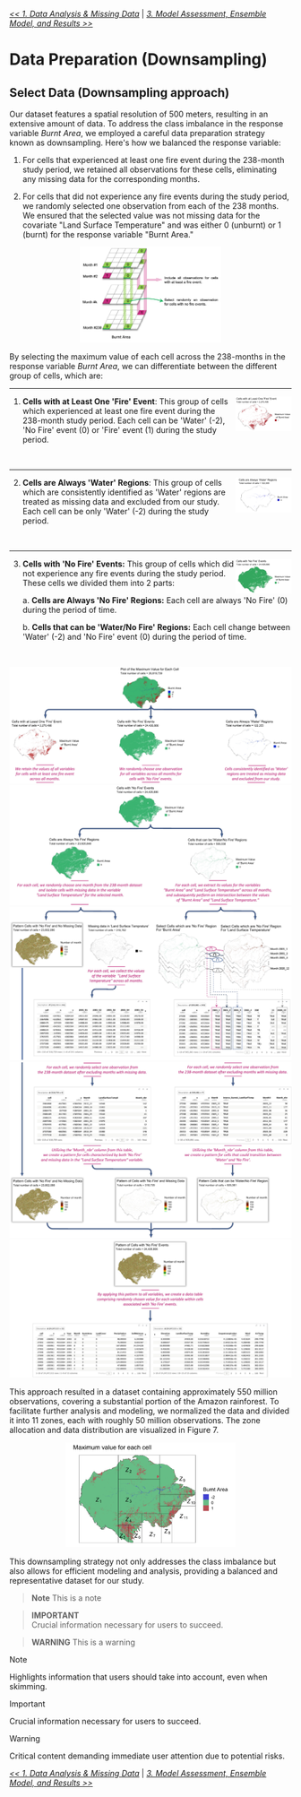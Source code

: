 [*<< 1. Data Analysis & Missing Data*](https://github.com/abid-mohamed/Mapping_the_Spatio-Temporal_Distribution_of_Fires_in_the_Amazon/blob/main/1_data_analysis_%26_missing_data/README.md) 
| 
[*3. Model Assessment, Ensemble Model, and Results >>*](https://github.com/abid-mohamed/Mapping_the_Spatio-Temporal_Distribution_of_Fires_in_the_Amazon/blob/main/3_model_assessment_%26_ensemble_model/README.md)

# Data Preparation (Downsampling)

## Select Data (Downsampling approach)

Our dataset features a spatial resolution of 500 meters, resulting in an extensive amount of data. To address the class imbalance in the response variable *Burnt Area*, we employed a careful data preparation strategy known as downsampling. Here's how we balanced the response variable:

1. For cells that experienced at least one fire event during the 238-month study period, we retained all observations for these cells, eliminating any missing data for the corresponding months.

2. For cells that did not experience any fire events during the study period, we randomly selected one observation from each of the 238 months. We ensured that the selected value was not missing data for the covariate "Land Surface Temperature" and was either 0 (unburnt) or 1 (burnt) for the response variable "Burnt Area."

<p align="center">
  <img src="../assets/Downsampling_approach.jpg" width="50%" />
</p>

By selecting the maximum value of each cell across the 238-months in the response variable  *Burnt Area*, we can differentiate between the different group of cells, which are:

***

<img align="right" src="./img/2.ras1.png" width="20%" >

1. **Cells with at Least One 'Fire' Event**: This group of cells which experienced at least one fire event during the 238-month study period.
Each cell can be 'Water' (-2), 'No Fire' event (0) or 'Fire' event (1) during the study period.

<br clear="right"/>

---

<img align="right" src="./img/2.ras-2.png" width="20%" >

2. **Cells are Always 'Water' Regions**: This group of cells which are consistently identified as 'Water' regions are treated as missing data and excluded from our study.
Each cell can be only 'Water' (-2) during the study period.

<br clear="right"/>

---

<img align="right" src="./img/2.ras0.png" width="20%" >

3. **Cells with 'No Fire' Events:** This group of cells which did not experience any fire events during the study period.
These cells we divided them into 2 parts:
   
    a. **Cells are Always 'No Fire' Regions:** Each cell are always 'No Fire' (0) during the period of time.

    b. **Cells that can be 'Water/No Fire' Regions:** Each cell change between 'Water' (-2) and 'No Fire' event (0) during the period of time.

<br clear="right"/>





<p align="center">
  <img src="./img/Img1.jpg"  width="100%" />
  <img src="./img/Img2.jpg"  width="100%" />
  <img src="./img/Img3.jpg"  width="100%" />
  <img src="./img/Img4.jpg"  width="100%" />
  <img src="./img/Img5.jpg"  width="100%" />
</p>


This approach resulted in a dataset containing approximately 550 million observations, covering a substantial portion of the Amazon rainforest. To facilitate further analysis and modeling, we normalized the data and divided it into 11 zones, each with roughly 50 million observations. The zone allocation and data distribution are visualized in Figure 7.


<p align="center">
  <img src="../assets/zones.png"  width="60%" />
</p>

This downsampling strategy not only addresses the class imbalance but also allows for efficient modeling and analysis, providing a balanced and representative dataset for our study.

> **Note**
> This is a note

> **IMPORTANT**  
> Crucial information necessary for users to succeed.

> **WARNING**
> This is a warning

> [!NOTE]  
> Highlights information that users should take into account, even when skimming.

> [!IMPORTANT]  
> Crucial information necessary for users to succeed.

> [!WARNING]  
> Critical content demanding immediate user attention due to potential risks.

[*<< 1. Data Analysis & Missing Data*](https://github.com/abid-mohamed/Mapping_the_Spatio-Temporal_Distribution_of_Fires_in_the_Amazon/blob/main/1_data_analysis_%26_missing_data/README.md) 
| 
[*3. Model Assessment, Ensemble Model, and Results >>*](https://github.com/abid-mohamed/Mapping_the_Spatio-Temporal_Distribution_of_Fires_in_the_Amazon/blob/main/3_model_assessment_%26_ensemble_model/README.md)